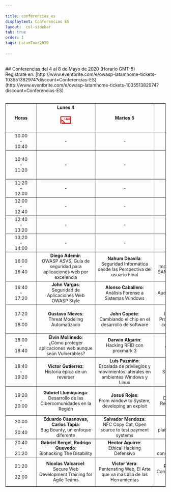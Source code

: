 ```yaml
---

title: conferencias_es
displaytext: Conferencias ES
layout:  col-sidebar
tab: true
order: 1
tags: LatamTour2020

---
```

<style>
@media (max-width: 950px) {
  .divTable {
    width: 90vw;
    overflow-x: scroll;
  }
  .conferenceTable {
    left: 0;
    right: 0;
    margin: 0;
    font-size: small;
  }
  .hourColumn {
    min-width: 38px;
    padding: 0;
  }
  .otherColumns {
    min-width: 100px;
    padding: 0;
  }
}
@media (max-width: 1150px) {
  .col-sidebar .main-wrapper {
    display: grid;
    grid-template-rows: auto;
    grid-template-columns: 1fr;
    grid-template-areas:
        "title"
        "github"
        "menu"
        "body"
        "repo"
        "side";
  }
}
@media (min-width:950px) {
  .hourColumn {
    min-width: 81px;
  }
  .otherColumns {
    min-width: 170px;
    width:18%;
  }
}
</style>
<br>
## Conferencias del 4 al 8 de Mayo de 2020 (Horario GMT-5)
<br>
Registrate en: [http://www.eventbrite.com/e/owasp-latamhome-tickets-103551382974?discount=Conferencias-ES](http://www.eventbrite.com/e/owasp-latamhome-tickets-103551382974?discount=Conferencias-ES)
<br><br>

<div class="divTable">
<table class="conferenceTable" border="1" style="text-align: center; width: 100%;">
  <tr>
    <th class="hourColumn">Horas</th>
    <th class="otherColumns">Lunes 4<br><p align="center"><a href="https://www.youtube.com/watch?v=jLXMbpcrPyA&feature=youtu.be"><img src="assets/images/Youtube_Live.png" height="20%" width="20%"></a></p></th>
    <th class="otherColumns">Martes 5</th>
    <th class="otherColumns">Miércoles 6</th>
    <th class="otherColumns">Jueves 7</th>
    <th class="otherColumns">Viernes 8</th>
  </tr>
  <tr>
    <td class="hourColumn">10:00<br>-<br>10:40</td>
    <td class="otherColumns">-</td>
    <td class="otherColumns">-</td>
    <td class="otherColumns">-</td>
    <td class="otherColumns">-</td>
    <td class="otherColumns"><b>Daniel Echeverri</b>:<br>Hacking avanzado con ZAP Proxy</td>
  </tr>
  <tr>
    <td class="hourColumn">10:40<br>-<br>11:20</td>
    <td class="otherColumns">-</td>
    <td class="otherColumns">-</td>
    <td class="otherColumns">-</td>
    <td class="otherColumns">-</td>
    <td class="otherColumns"><b>Mikel Rufian</b>:<br>Ciberinteligencia complemento indispensable para las organizaciones</td>
  </tr>
  <tr>
    <td class="hourColumn">11:20<br>-<br>12:00</td>
    <td class="otherColumns">-</td>
    <td class="otherColumns">-</td>
    <td class="otherColumns">-</td>
    <td class="otherColumns">-</td>
    <td class="otherColumns"><b>Milagros del Valle, Martín Durán</b>:<br>Purple Team</td>
  </tr>
  <tr>
    <td class="hourColumn">12:00<br>-<br>12:40</td>
    <td class="otherColumns">-</td>
    <td class="otherColumns">-</td>
    <td class="otherColumns">-</td>
    <td class="otherColumns">-</td>
    <td class="otherColumns"><b>Fabio Cerullo</b>:<br>Trivias LATAM@home</td>
  </tr>
  <tr>
    <td class="hourColumn">12:40<br>-<br>13:20</td>
    <td class="otherColumns">-</td>
    <td class="otherColumns">-</td>
    <td class="otherColumns">-</td>
    <td class="otherColumns">-</td>
    <td class="otherColumns"><b>Lorenzo Martinez</b>:<br>Wintriage, la herramienta del DFIRer en Windows</td>
  </tr>
  <tr>
    <td class="hourColumn">13:20<br>-<br>14:00</td>
    <td class="otherColumns">-</td>
    <td class="otherColumns">-</td>
    <td class="otherColumns">-</td>
    <td class="otherColumns">-</td>
    <td class="otherColumns"><b>Paola Perez</b>:<br>Ciberseguridad en Pandemia</td>
  </tr>
  <tr>
    <td class="hourColumn">16:00<br>-<br>16:40</td>
    <td class="otherColumns"><b>Diego Ademir</b>:<br>OWASP ASVS, Guía de seguridad para aplicaciones web por excelencia</td>
    <td class="otherColumns"><b>Nahum Deavila</b>:<br>Seguridad Informática desde las Perspectiva del usuario Final</td>
    <td class="otherColumns"><b>Mateo Martínez</b>:<br>Implementando OWASP SAMM en Latinoamerica</td>
    <td class="otherColumns"><b>Alejandro Iacobelli, Pablo Garbossa</b>:<br>Bug Bounty, One year later</td>
    <td class="otherColumns"><b>Jaime Restrepo</b>:<br>Lo que nadie te dijo antes de dedicarte al Bug bounty</td>
  </tr>
  <tr>
    <td class="hourColumn">16:40<br>-<br>17:20</td>
    <td class="otherColumns"><b>John Vargas</b>:<br>Seguridad de Aplicaciones Web  OWASP Style</td>
    <td class="otherColumns"><b>Alonso Caballero</b>:<br>Análisis Forense a Sistemas Windows</td>
    <td class="otherColumns"><b>Saira Isaac</b>:<br>Auditoría y Seguridad en las Apps</td>
    <td class="otherColumns"><b>German Schmidt</b>:<br>Principios del Desarrollo Seguro</td>
    <td class="otherColumns"><b>Juampa Rodríguez</b>:<br>Recolección de Información en infraestructuras internas</td>
  </tr>
  <tr>
    <td class="hourColumn">17:20<br>-<br>18:00</td>
    <td class="otherColumns"><b>Gustavo Nieves</b>:<br>Threat Modeling Automatizado</td>
    <td class="otherColumns"><b>John Copete</b>:<br>Cambiando el chip en el desarrollo de software</td>
    <td class="otherColumns"><b>Anabel Broce</b>:<br>Implementando en Producción un Sistema con una Arquitectura Segura</td>
    <td class="otherColumns"><b>Edgard Salazar</b>:<br>Controles de seguridad más importantes para arquitectos y desarrolladores</td>
    <td class="otherColumns"><b>Everth Gallegos</b>:<br>Preparando un ambiente de pruebas para apps con Xamarin</td>
  </tr>
  <tr>
    <td class="hourColumn">18:00<br>-<br>18:40</td>
    <td class="otherColumns"><b>Elvin Mollinedo</b>:<br>¿Cómo proteger aplicaciones web aunque sean Vulnerables?</td>
    <td class="otherColumns"><b>Darwin Algarin</b>:<br>Hacking RFID con proxmark 3</td>
    <td class="otherColumns"><b>Eduardo Jana</b>:<br>Webshell webapp</td>
    <td class="otherColumns"><b>Sandy Palma</b>:<br>La Gobernanza de la Información</td>
    <td class="otherColumns"><b>Juan Quiñe</b>:<br>Cómo generar valor a través del informe de Ethical hacking</td>
  </tr>
  <tr>
    <td class="hourColumn">18:40<br>-<br>19:20</td>
    <td class="otherColumns"><b>Victor Gutierrez</b>:<br>Historia épica de un reverser</td>
    <td class="otherColumns"><b>Luis Pazmiño</b>:<br>Escalada de privilegios y movimientos laterales en ambientes Windows y Linux</td>
    <td class="otherColumns"><b>Raúl Aguilar</b>:<br>Security Knowledge Framework</td>
    <td class="otherColumns"><b>Fernando Vela</b>:<br>SOC y Threat Intelligence</td>
    <td class="otherColumns"><b>Ramiro Pulgar</b>:<br>Cyber Red Team, el equipo auditor de controles de seguridad</td>
  </tr>
  <tr>
    <td class="hourColumn">19:20<br>-<br>20:00</td>
    <td class="otherColumns"><b>Gabriel Llumiquinga</b>:<br>Desarrollo de las Cibercomunidades en la Región</td>
    <td class="otherColumns"><b>Josué Rojas</b>:<br>From window to System, developing an exploit</td>
    <td class="otherColumns"><b>Armando Rodas</b>:<br>OSINT, Técnicas de Reconocimiento en un Test de Intrusión</td>
    <td class="otherColumns"><b>Eduardo Snape</b>:<br>Gestión de seguridad con ISM3, la alternativa luego de un Pentest</td>
    <td class="otherColumns"><b>Rodrigo Valero</b>:<br>Protección de acceso a las aplicaciones bajo Secure Access Service Edge</td>
  </tr>
  <tr>
    <td class="hourColumn">20:00<br>-<br>20:40</td>
    <td class="otherColumns"><b>Eduardo Casanovas, Carlos Tapia</b>:<br>Bug Bounty, un enfoque diferente</td>
    <td class="otherColumns"><b>Salvador Mendoza</b>:<br>NFC Copy Cat, Open source to test payment systems</td>
    <td class="otherColumns"><b>Pablo Rico</b>:<br>TheHive como plataforma de respuesta a incidentes</td>
    <td class="otherColumns"><b>Rafael Monterroza</b>:<br>Machine Learning aplicado a la Ciberseguridad</td>
    <td class="otherColumns"><b>Amilcar de León</b>:<br>Ingeniería social, el arte o la ciencia del hackeo de personas?</td>
  </tr>
  <tr>
    <td class="hourColumn">20:40<br>-<br>21:20</td>
    <td class="otherColumns"><b>Gabriel Bergel, Rodrigo Quevedo</b>:<br>Biohacking The Disability</td>
    <td class="otherColumns"><b>Hector Aguirre</b>:<br>Ethical Hacking Defensivo</td>
    <td class="otherColumns"><b>Michael Hidalgo</b>:<br>MITRE ATT&CK, conociendo al adversario</td>
    <td class="otherColumns"><b>Hubert de Mercado</b>:<br>Seguridad REST API, Lo bueno, lo malo y lo feo</td>
    <td class="otherColumns"><b>Elezer Pineda</b>:<br>Threat Hunting sin colores</td>
  </tr>
  <tr>
    <td class="hourColumn">21:20<br>-<br>22:00</td>
    <td class="otherColumns"><b>Nicolas Valcarcel</b>:<br>Secure Web Development Training for Agile Teams</td>
    <td class="otherColumns"><b>Victor Vera</b>:<br>Pentensting Web, El Arte que va más allá de las Herramientas</td>
    <td class="otherColumns"><b>Roberto Mendoza</b>:<br>Conociendo y Analizando la Dark Web</td>
    <td class="otherColumns"><b>Ricardo Supo</b>:<br>Hacking en tiempos de COVID-19, Transformación Digital sin Controles</td>
    <td class="otherColumns"><b>Gonzalo Nina</b>:<br>Técnicas efectivas de Ingeniería Social a través de redes sociales</td>
  </tr>
</table>
</div>
